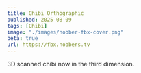 ```yaml
---
title: Chibi Orthographic
published: 2025-08-09
tags: [Chibi]
image: "./images/nobber-fbx-cover.png"
beta: true
url: https://fbx.nobbers.tv
---
```


3D scanned chibi now in the third dimension.